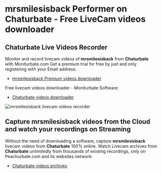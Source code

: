 # mrsmilesisback Performer on Chaturbate - Free LiveCam videos downloader

## Chaturbate Live Videos Recorder

Monitor and record livecam videos of **mrsmilesisback** from **Chaturbate** with Moniturbate.com
Get a premium trial for free by just and only registering with your Email address:
* [mrsmilesisback Premium videos downloader](https://moniturbate.com/request-demo-licence-key.html)

Free livecam videos downloader - Moniturbate Software:
* [Chaturbate videos downloader](https://moniturbate.com/moniturbate-download-software.html)

![mrsmilesisback livecam videos recorder](https://peachurnet.com/templates/moniturbate-software.png)


## Capture mrsmilesisback videos from the Cloud and watch your recordings on Streaming

Without the need of downloading a software, capture **mrsmilesisback** livecam videos from **Chaturbate** 100% online.
Watch Livecam archives from **Chaturbate** unlimitedly from thousands of existing recordings, only on Peachurbate.com and its websites network:
* [Chaturbate videos archives](https://peachurnet.com/)